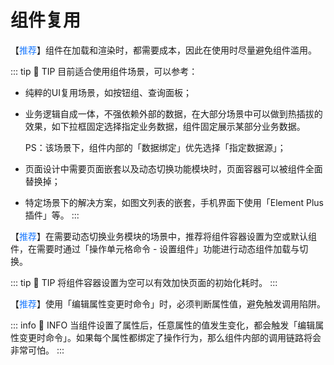 # 组件复用

【<font color="#1677FF">推荐</font>】组件在加载和渲染时，都需要成本，因此在使用时尽量避免组件滥用。

::: tip 🔔 TIP
目前适合使用组件场景，可以参考：
- 纯粹的UI复用场景，如按钮组、查询面板；
- 业务逻辑自成一体，不强依赖外部的数据，在大部分场景中可以做到热插拔的效果，如下拉框固定选择指定业务数据，组件固定展示某部分业务数据。

  PS：该场景下，组件内部的「数据绑定」优先选择「指定数据源」；
- 页面设计中需要页面嵌套以及动态切换功能模块时，页面容器可以被组件全面替换掉；
- 特定场景下的解决方案，如图文列表的嵌套，手机界面下使用「Element Plus 插件」等。
:::

【<font color="#1677FF">推荐</font>】在需要动态切换业务模块的场景中，推荐将组件容器设置为空或默认组件，在需要时通过「操作单元格命令 - 设置组件」功能进行动态组件加载与切换。

::: tip 🔔 TIP
将组件容器设置为空可以有效加快页面的初始化耗时。
:::

【<font color="#1677FF">推荐</font>】使用「编辑属性变更时命令」时，必须判断属性值，避免触发调用陷阱。

::: info 📍 INFO
当组件设置了属性后，任意属性的值发生变化，都会触发「编辑属性变更时命令」。如果每个属性都绑定了操作行为，那么组件内部的调用链路将会非常可怕。
:::